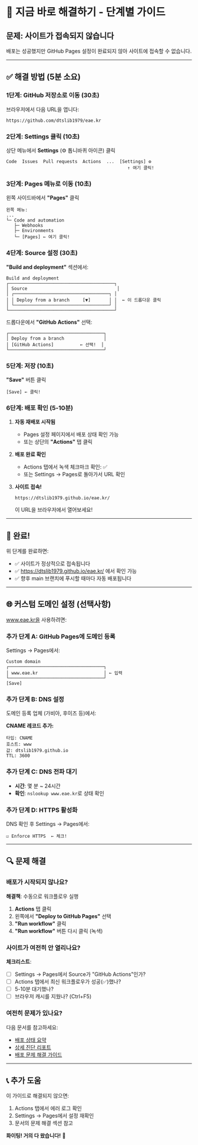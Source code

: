 # 🚀 지금 바로 해결하기 - 단계별 가이드

## 문제: 사이트가 접속되지 않습니다

배포는 성공했지만 GitHub Pages 설정이 완료되지 않아 사이트에 접속할 수 없습니다.

---

## ✅ 해결 방법 (5분 소요)

### 1단계: GitHub 저장소로 이동 (30초)

브라우저에서 다음 URL을 엽니다:
```
https://github.com/dtslib1979/eae.kr
```

### 2단계: Settings 클릭 (10초)

상단 메뉴에서 **Settings** (⚙️ 톱니바퀴 아이콘) 클릭

```
Code  Issues  Pull requests  Actions  ...  [Settings] ⚙️
                                              ↑ 여기 클릭!
```

### 3단계: Pages 메뉴로 이동 (10초)

왼쪽 사이드바에서 **"Pages"** 클릭

```
왼쪽 메뉴:
...
└─ Code and automation
   ├─ Webhooks
   ├─ Environments
   └─ [Pages] ← 여기 클릭!
```

### 4단계: Source 설정 (30초)

**"Build and deployment"** 섹션에서:

```
Build and deployment
┌────────────────────────────────────────┐
│ Source                                  │
│ ┌────────────────────────────────────┐ │
│ │ Deploy from a branch     [▼]       │ │  ← 이 드롭다운 클릭
│ └────────────────────────────────────┘ │
└────────────────────────────────────────┘
```

드롭다운에서 **"GitHub Actions"** 선택:

```
┌────────────────────────────────────┐
│ Deploy from a branch               │
│ [GitHub Actions]          ← 선택!  │
└────────────────────────────────────┘
```

### 5단계: 저장 (10초)

**"Save"** 버튼 클릭

```
[Save] ← 클릭!
```

### 6단계: 배포 확인 (5-10분)

1. **자동 재배포 시작됨**
   - Pages 설정 페이지에서 배포 상태 확인 가능
   - 또는 상단의 **"Actions"** 탭 클릭

2. **배포 완료 확인**
   - Actions 탭에서 녹색 체크마크 확인: ✅
   - 또는 Settings → Pages로 돌아가서 URL 확인

3. **사이트 접속!**
   ```
   https://dtslib1979.github.io/eae.kr/
   ```
   이 URL을 브라우저에서 열어보세요!

---

## 🎉 완료!

위 단계를 완료하면:
- ✅ 사이트가 정상적으로 접속됩니다
- ✅ https://dtslib1979.github.io/eae.kr/ 에서 확인 가능
- ✅ 향후 main 브랜치에 푸시할 때마다 자동 배포됩니다

---

## 🌐 커스텀 도메인 설정 (선택사항)

www.eae.kr을 사용하려면:

### 추가 단계 A: GitHub Pages에 도메인 등록

Settings → Pages에서:
```
Custom domain
┌────────────────────────────────────┐
│ www.eae.kr                         │ ← 입력
└────────────────────────────────────┘
[Save]
```

### 추가 단계 B: DNS 설정

도메인 등록 업체 (가비아, 후이즈 등)에서:

**CNAME 레코드 추가:**
```
타입: CNAME
호스트: www
값: dtslib1979.github.io
TTL: 3600
```

### 추가 단계 C: DNS 전파 대기

- **시간**: 몇 분 ~ 24시간
- **확인**: `nslookup www.eae.kr`로 상태 확인

### 추가 단계 D: HTTPS 활성화

DNS 확인 후 Settings → Pages에서:
```
☑ Enforce HTTPS  ← 체크!
```

---

## 🔍 문제 해결

### 배포가 시작되지 않나요?

**해결책**: 수동으로 워크플로우 실행
1. **Actions** 탭 클릭
2. 왼쪽에서 **"Deploy to GitHub Pages"** 선택
3. **"Run workflow"** 클릭
4. **"Run workflow"** 버튼 다시 클릭 (녹색)

### 사이트가 여전히 안 열리나요?

**체크리스트**:
- [ ] Settings → Pages에서 Source가 "GitHub Actions"인가?
- [ ] Actions 탭에서 최신 워크플로우가 성공(✅)했나?
- [ ] 5-10분 대기했나?
- [ ] 브라우저 캐시를 지웠나? (Ctrl+F5)

### 여전히 문제가 있나요?

다음 문서를 참고하세요:
- [배포 상태 요약](./배포-상태-요약.md)
- [상세 진단 리포트](./deployment-diagnostic.md)
- [배포 문제 해결 가이드](./배포-문제-해결.md)

---

## 📞 추가 도움

이 가이드로 해결되지 않으면:
1. Actions 탭에서 에러 로그 확인
2. Settings → Pages에서 설정 재확인
3. 문서의 문제 해결 섹션 참고

**화이팅! 거의 다 왔습니다!** 🎯
